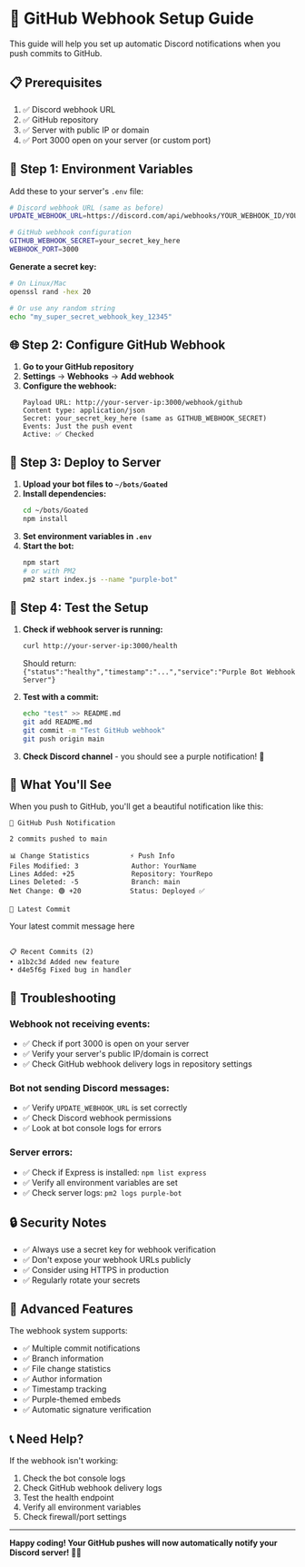 # 🚀 GitHub Webhook Setup Guide

This guide will help you set up automatic Discord notifications when you push commits to GitHub.

## 📋 Prerequisites

1. ✅ Discord webhook URL
2. ✅ GitHub repository
3. ✅ Server with public IP or domain
4. ✅ Port 3000 open on your server (or custom port)

## 🔧 Step 1: Environment Variables

Add these to your server's `.env` file:

```bash
# Discord webhook URL (same as before)
UPDATE_WEBHOOK_URL=https://discord.com/api/webhooks/YOUR_WEBHOOK_ID/YOUR_TOKEN

# GitHub webhook configuration
GITHUB_WEBHOOK_SECRET=your_secret_key_here
WEBHOOK_PORT=3000
```

**Generate a secret key:**
```bash
# On Linux/Mac
openssl rand -hex 20

# Or use any random string
echo "my_super_secret_webhook_key_12345"
```

## 🌐 Step 2: Configure GitHub Webhook

1. **Go to your GitHub repository**
2. **Settings** → **Webhooks** → **Add webhook**
3. **Configure the webhook:**
   ```
   Payload URL: http://your-server-ip:3000/webhook/github
   Content type: application/json
   Secret: your_secret_key_here (same as GITHUB_WEBHOOK_SECRET)
   Events: Just the push event
   Active: ✅ Checked
   ```

## 🚀 Step 3: Deploy to Server

1. **Upload your bot files to `~/bots/Goated`**
2. **Install dependencies:**
   ```bash
   cd ~/bots/Goated
   npm install
   ```
3. **Set environment variables in `.env`**
4. **Start the bot:**
   ```bash
   npm start
   # or with PM2
   pm2 start index.js --name "purple-bot"
   ```

## 🧪 Step 4: Test the Setup

1. **Check if webhook server is running:**
   ```bash
   curl http://your-server-ip:3000/health
   ```
   Should return: `{"status":"healthy","timestamp":"...","service":"Purple Bot Webhook Server"}`

2. **Test with a commit:**
   ```bash
   echo "test" >> README.md
   git add README.md
   git commit -m "Test GitHub webhook"
   git push origin main
   ```

3. **Check Discord channel** - you should see a purple notification! 💜

## 🎯 What You'll See

When you push to GitHub, you'll get a beautiful notification like this:

```
💜 GitHub Push Notification

2 commits pushed to main

📊 Change Statistics          ⚡ Push Info
Files Modified: 3             Author: YourName
Lines Added: +25              Repository: YourRepo
Lines Deleted: -5             Branch: main
Net Change: 🟢 +20            Status: Deployed ✅

📝 Latest Commit
```
Your latest commit message here
```

📋 Recent Commits (2)
• a1b2c3d Added new feature
• d4e5f6g Fixed bug in handler
```

## 🔧 Troubleshooting

### Webhook not receiving events:
- ✅ Check if port 3000 is open on your server
- ✅ Verify your server's public IP/domain is correct
- ✅ Check GitHub webhook delivery logs in repository settings

### Bot not sending Discord messages:
- ✅ Verify `UPDATE_WEBHOOK_URL` is set correctly
- ✅ Check Discord webhook permissions
- ✅ Look at bot console logs for errors

### Server errors:
- ✅ Check if Express is installed: `npm list express`
- ✅ Verify all environment variables are set
- ✅ Check server logs: `pm2 logs purple-bot`

## 🔒 Security Notes

- ✅ Always use a secret key for webhook verification
- ✅ Don't expose your webhook URLs publicly
- ✅ Consider using HTTPS in production
- ✅ Regularly rotate your secrets

## 🎉 Advanced Features

The webhook system supports:
- ✅ Multiple commit notifications
- ✅ Branch information
- ✅ File change statistics
- ✅ Author information
- ✅ Timestamp tracking
- ✅ Purple-themed embeds
- ✅ Automatic signature verification

## 📞 Need Help?

If the webhook isn't working:
1. Check the bot console logs
2. Check GitHub webhook delivery logs
3. Test the health endpoint
4. Verify all environment variables
5. Check firewall/port settings

---

**Happy coding! Your GitHub pushes will now automatically notify your Discord server! 🎉💜**
